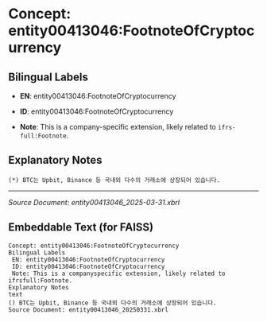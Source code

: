 # Concept: entity00413046:FootnoteOfCryptocurrency

## Bilingual Labels
- **EN**: entity00413046:FootnoteOfCryptocurrency

- **ID**: entity00413046:FootnoteOfCryptocurrency
- **Note**: This is a company-specific extension, likely related to `ifrs-full:Footnote`.

## Explanatory Notes
```text
(*) BTC는 Upbit, Binance 등 국내외 다수의 거래소에 상장되어 있습니다.
```

---
*Source Document: entity00413046_2025-03-31.xbrl*
## Embeddable Text (for FAISS)
```text
Concept: entity00413046:FootnoteOfCryptocurrency
Bilingual Labels
 EN: entity00413046:FootnoteOfCryptocurrency
 ID: entity00413046:FootnoteOfCryptocurrency
 Note: This is a companyspecific extension, likely related to ifrsfull:Footnote.
Explanatory Notes
text
() BTC는 Upbit, Binance 등 국내외 다수의 거래소에 상장되어 있습니다.
Source Document: entity00413046_20250331.xbrl
```